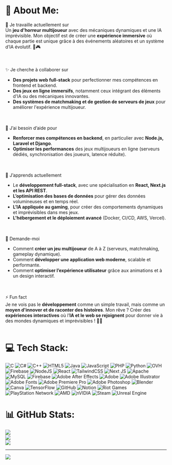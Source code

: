 # 💫 About Me:
🔭 Je travaille actuellement sur  
Un **jeu d'horreur multijoueur** avec des mécaniques dynamiques et une IA imprévisible. Mon objectif est de créer une **expérience immersive** où chaque partie est unique grâce à des événements aléatoires et un système d’IA évolutif. 👻🎮  
<br><br>

✨ Je cherche à collaborer sur  
- **Des projets web full-stack** pour perfectionner mes compétences en frontend et backend.  
- **Des jeux en ligne immersifs**, notamment ceux intégrant des éléments d'IA ou des mécaniques innovantes.  
- **Des systèmes de matchmaking et de gestion de serveurs de jeux** pour améliorer l'expérience multijoueur.  
<br><br>

🤝 J’ai besoin d’aide pour  
- **Renforcer mes compétences en backend**, en particulier avec **Node.js, Laravel et Django**.  
- **Optimiser les performances** des jeux multijoueurs en ligne (serveurs dédiés, synchronisation des joueurs, latence réduite).  
<br><br>

🌱 J’apprends actuellement  
- Le **développement full-stack**, avec une spécialisation en **React, Next.js et les API REST**.  
- **L’optimisation des bases de données** pour gérer des données volumineuses et en temps réel.  
- **L’IA appliquée au gaming**, pour créer des comportements dynamiques et imprévisibles dans mes jeux.  
- **L'hébergement et le déploiement avancé** (Docker, CI/CD, AWS, Vercel).  
<br><br>

💬 Demande-moi  
- Comment **créer un jeu multijoueur** de A à Z (serveurs, matchmaking, gameplay dynamique).  
- Comment **développer une application web moderne**, scalable et performante.  
- Comment **optimiser l’expérience utilisateur** grâce aux animations et à un design interactif.  
<br><br>

⚡ Fun fact  
Je ne vois pas le **développement** comme un simple travail, mais comme un **moyen d'innover et de raconter des histoires**. Mon rêve ? Créer des **expériences interactives** où l’**IA et le web se rejoignent** pour donner vie à des mondes dynamiques et imprévisibles ! 🚀💡  
<br>


# 💻 Tech Stack:
![C](https://img.shields.io/badge/c-%2300599C.svg?style=for-the-badge&logo=c&logoColor=white) ![C#](https://img.shields.io/badge/c%23-%23239120.svg?style=for-the-badge&logo=csharp&logoColor=white) ![C++](https://img.shields.io/badge/c++-%2300599C.svg?style=for-the-badge&logo=c%2B%2B&logoColor=white) ![HTML5](https://img.shields.io/badge/html5-%23E34F26.svg?style=for-the-badge&logo=html5&logoColor=white) ![Java](https://img.shields.io/badge/java-%23ED8B00.svg?style=for-the-badge&logo=openjdk&logoColor=white) ![JavaScript](https://img.shields.io/badge/javascript-%23323330.svg?style=for-the-badge&logo=javascript&logoColor=%23F7DF1E) ![PHP](https://img.shields.io/badge/php-%23777BB4.svg?style=for-the-badge&logo=php&logoColor=white) ![Python](https://img.shields.io/badge/python-3670A0?style=for-the-badge&logo=python&logoColor=ffdd54) ![OVH](https://img.shields.io/badge/ovh-%23123F6D.svg?style=for-the-badge&logo=ovh&logoColor=#123F6D) ![Firebase](https://img.shields.io/badge/firebase-%23039BE5.svg?style=for-the-badge&logo=firebase) ![NodeJS](https://img.shields.io/badge/node.js-6DA55F?style=for-the-badge&logo=node.js&logoColor=white) ![React](https://img.shields.io/badge/react-%2320232a.svg?style=for-the-badge&logo=react&logoColor=%2361DAFB) ![TailwindCSS](https://img.shields.io/badge/tailwindcss-%2338B2AC.svg?style=for-the-badge&logo=tailwind-css&logoColor=white) ![Next JS](https://img.shields.io/badge/Next-black?style=for-the-badge&logo=next.js&logoColor=white) ![Apache](https://img.shields.io/badge/apache-%23D42029.svg?style=for-the-badge&logo=apache&logoColor=white) ![MySQL](https://img.shields.io/badge/mysql-4479A1.svg?style=for-the-badge&logo=mysql&logoColor=white) ![Firebase](https://img.shields.io/badge/firebase-a08021?style=for-the-badge&logo=firebase&logoColor=ffcd34) ![Adobe After Effects](https://img.shields.io/badge/Adobe%20After%20Effects-9999FF.svg?style=for-the-badge&logo=Adobe%20After%20Effects&logoColor=white) ![Adobe](https://img.shields.io/badge/adobe-%23FF0000.svg?style=for-the-badge&logo=adobe&logoColor=white) ![Adobe Illustrator](https://img.shields.io/badge/adobe%20illustrator-%23FF9A00.svg?style=for-the-badge&logo=adobe%20illustrator&logoColor=white) ![Adobe Fonts](https://img.shields.io/badge/Adobe%20Fonts-000B1D.svg?style=for-the-badge&logo=Adobe%20Fonts&logoColor=white) ![Adobe Premiere Pro](https://img.shields.io/badge/Adobe%20Premiere%20Pro-9999FF.svg?style=for-the-badge&logo=Adobe%20Premiere%20Pro&logoColor=white) ![Adobe Photoshop](https://img.shields.io/badge/adobe%20photoshop-%2331A8FF.svg?style=for-the-badge&logo=adobe%20photoshop&logoColor=white) ![Blender](https://img.shields.io/badge/blender-%23F5792A.svg?style=for-the-badge&logo=blender&logoColor=white) ![Canva](https://img.shields.io/badge/Canva-%2300C4CC.svg?style=for-the-badge&logo=Canva&logoColor=white) ![TensorFlow](https://img.shields.io/badge/TensorFlow-%23FF6F00.svg?style=for-the-badge&logo=TensorFlow&logoColor=white) ![GitHub](https://img.shields.io/badge/github-%23121011.svg?style=for-the-badge&logo=github&logoColor=white) ![Notion](https://img.shields.io/badge/Notion-%23000000.svg?style=for-the-badge&logo=notion&logoColor=white) ![Riot Games](https://img.shields.io/badge/riotgames-D32936.svg?style=for-the-badge&logo=riotgames&logoColor=white) ![PlayStation Network](https://img.shields.io/badge/PSN-%230070D1.svg?style=for-the-badge&logo=Playstation&logoColor=white) ![AMD](https://img.shields.io/badge/AMD-%23000000.svg?style=for-the-badge&logo=amd&logoColor=white) ![nVIDIA](https://img.shields.io/badge/nVIDIA-%2376B900.svg?style=for-the-badge&logo=nVIDIA&logoColor=white) ![Steam](https://img.shields.io/badge/steam-%23000000.svg?style=for-the-badge&logo=steam&logoColor=white) ![Unreal Engine](https://img.shields.io/badge/unrealengine-%23313131.svg?style=for-the-badge&logo=unrealengine&logoColor=white)
# 📊 GitHub Stats:
![](https://github-readme-stats.vercel.app/api?username=tpfloow&theme=shadow_green&hide_border=false&include_all_commits=false&count_private=false)<br/>
![](https://nirzak-streak-stats.vercel.app/?user=tpfloow&theme=shadow_green&hide_border=false)<br/>
![](https://github-readme-stats.vercel.app/api/top-langs/?username=tpfloow&theme=shadow_green&hide_border=false&include_all_commits=false&count_private=false&layout=compact)

---
[![](https://visitcount.itsvg.in/api?id=tpfloow&icon=7&color=3)](https://visitcount.itsvg.in)

<!-- Proudly created with GPRM ( https://gprm.itsvg.in ) -->
